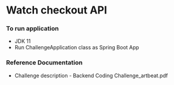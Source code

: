 # Watch checkout API

### To run application
* JDK 11
* Run ChallengeApplication class as Spring Boot App

### Reference Documentation
* Challenge description - Backend Coding Challenge_artbeat.pdf